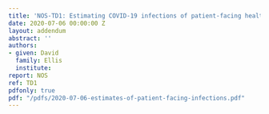 ```yaml
---
title: 'NOS-TD1: Estimating COVID-19 infections of patient-facing healthcare workers and resident-facing social care workers'
date: 2020-07-06 00:00:00 Z
layout: addendum
abstract: ''
authors:
- given: David
  family: Ellis
  institute: 
report: NOS
ref: TD1
pdfonly: true
pdf: "/pdfs/2020-07-06-estimates-of-patient-facing-infections.pdf"
---
```



